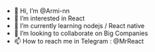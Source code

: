 - 👋 Hi, I’m @Armi-nn
- 👀 I’m interested in React
- 🌱 I’m currently learning nodejs / React native 
- 💞️ I’m looking to collaborate on Big Companies
- 📫 How to reach me in Telegram : @MrReact 
<!---
Armi-nn/Armi-nn is a ✨ special ✨ repository because its `README.md` (this file) appears on your GitHub profile.
You can click the Preview link to take a look at your changes.
--->
